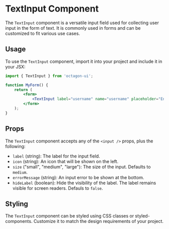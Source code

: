 # TextInput Component

The `TextInput` component is a versatile input field used for collecting user input in the form of text. It is commonly used in forms and can be customized to fit various use cases.

## Usage

To use the `TextInput` component, import it into your project and include it in your JSX:

```jsx
import { TextInput } from 'octagon-ui';

function MyForm() {
    return (
        <form>
            <TextInput label="username" name="username" placeholder="Enter your username" />
        </form>
    );
}
```

## Props

The `TextInput` component accepts any of the `<input />` props, plus the following:

- `label` (string): The label for the input field.
- `icon` (string): An icon that will be shown on the left.
- `size` ("small", "medium", "large"): The size of the input. Defaults to `medium`.
- `errorMessage` (string): An input error to be shown at the bottom.
- `hideLabel` (boolean): Hide the visibility of the label. The label remains visible for screen readers. Defauls to `false`.

## Styling

The `TextInput` component can be styled using CSS classes or styled-components. Customize it to match the design requirements of your project.
